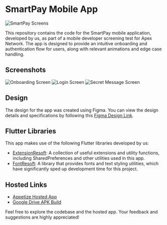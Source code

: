 # SmartPay Mobile App

![SmartPay Screens](screenshots/smartpay_screens.png)

This repository contains the code for the SmartPay mobile application, developed by us, as part of a mobile developer screening test for Apex Network. The app is designed to provide an intuitive onboarding and authentication flow for users, along with relevant animations and edge case handling.

## Screenshots

![Onboarding Screen](screenshots/onboarding_screen.png)
![Login Screen](screenshots/login_screen.png)
![Secret Message Screen](screenshots/secret_message_screen.png)

## Design

The design for the app was created using Figma. You can view the design details and specifications by following this [Figma Design Link](https://www.figma.com/file/1B4YlbWN5iqdKrPQE4ycaK/Smart-pay).

## Flutter Libraries

This app makes use of the following Flutter libraries developed by us:

- [ExtensionResoft](https://pub.dev/packages/extensionresoft): A collection of useful extensions and utility functions, including SharedPreferences and other utilities used in this app.
- [FontResoft](https://pub.dev/packages/fontresoft): A library that provides fonts and text styling utilities, which have significantly sped up development time for this project.

## Hosted Links

- [Appetize Hosted App](https://appetize.io/app/qk6zisrpwk35lq56i2cbqxcij4)
- [Google Drive APK Build](https://drive.google.com/file/d/1uoo3QHAer89FIX9ujevC0_MkK1xH-nqc/view)

Feel free to explore the codebase and the hosted app. Your feedback and suggestions are highly appreciated!
